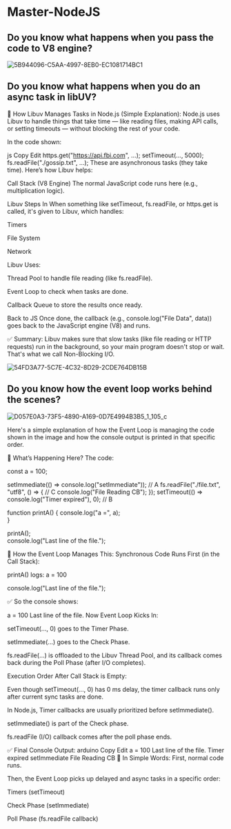 # Master-NodeJS

## Do you know what happens when you pass the code to V8 engine?

![5B944096-C5AA-4997-8EB0-EC1081714BC1](https://github.com/user-attachments/assets/7ed4ae71-cba5-48b3-b900-99e242604298)


## Do you know what happens when you do an async task in libUV?

🧠 How Libuv Manages Tasks in Node.js (Simple Explanation):
Node.js uses Libuv to handle things that take time — like reading files, making API calls, or setting timeouts — without blocking the rest of your code.

In the code shown:

js
Copy
Edit
https.get("https://api.fbi.com", ...);
setTimeout(..., 5000);
fs.readFile("./gossip.txt", ...);
These are asynchronous tasks (they take time). Here’s how Libuv helps:

Call Stack (V8 Engine)
The normal JavaScript code runs here (e.g., multiplication logic).

Libuv Steps In
When something like setTimeout, fs.readFile, or https.get is called, it's given to Libuv, which handles:

Timers

File System

Network

Libuv Uses:

Thread Pool to handle file reading (like fs.readFile).

Event Loop to check when tasks are done.

Callback Queue to store the results once ready.

Back to JS
Once done, the callback (e.g., console.log("File Data", data)) goes back to the JavaScript engine (V8) and runs.

✅ Summary:
Libuv makes sure that slow tasks (like file reading or HTTP requests) run in the background, so your main program doesn't stop or wait. That's what we call Non-Blocking I/O.

![54FD3A77-5C7E-4C32-8D29-2CDE764DB15B](https://github.com/user-attachments/assets/68959fcb-cf01-43c1-abb3-32de5aff86f6)



## Do you know how the event loop works behind the scenes?

![D057E0A3-73F5-4890-A169-0D7E4994B3B5_1_105_c](https://github.com/user-attachments/assets/dd625ea3-9ac0-493b-9eca-70d4d490561b)

Here's a simple explanation of how the Event Loop is managing the code shown in the image and how the console output is printed in that specific order.

🧠 What’s Happening Here?
The code:

const a = 100;

setImmediate(() => console.log("setImmediate"));        // A
fs.readFile("./file.txt", "utf8", () => {                // C
  console.log("File Reading CB");
});
setTimeout(() => console.log("Timer expired"), 0);       // B

function printA() {
  console.log("a =", a);                                 
}

printA();                                                
console.log("Last line of the file.");



🔁 How the Event Loop Manages This:
Synchronous Code Runs First (in the Call Stack):

printA() logs: a = 100

console.log("Last line of the file.");

✅ So the console shows:

a = 100
Last line of the file.
Now Event Loop Kicks In:

setTimeout(..., 0) goes to the Timer Phase.

setImmediate(...) goes to the Check Phase.

fs.readFile(...) is offloaded to the Libuv Thread Pool, and its callback comes back during the Poll Phase (after I/O completes).

Execution Order After Call Stack is Empty:

Even though setTimeout(..., 0) has 0 ms delay, the timer callback runs only after current sync tasks are done.

In Node.js, Timer callbacks are usually prioritized before setImmediate().

setImmediate() is part of the Check phase.

fs.readFile (I/O) callback comes after the poll phase ends.

✅ Final Console Output:
arduino
Copy
Edit
a = 100
Last line of the file.
Timer expired
setImmediate
File Reading CB
📌 In Simple Words:
First, normal code runs.

Then, the Event Loop picks up delayed and async tasks in a specific order:

Timers (setTimeout)

Check Phase (setImmediate)

Poll Phase (fs.readFile callback)



